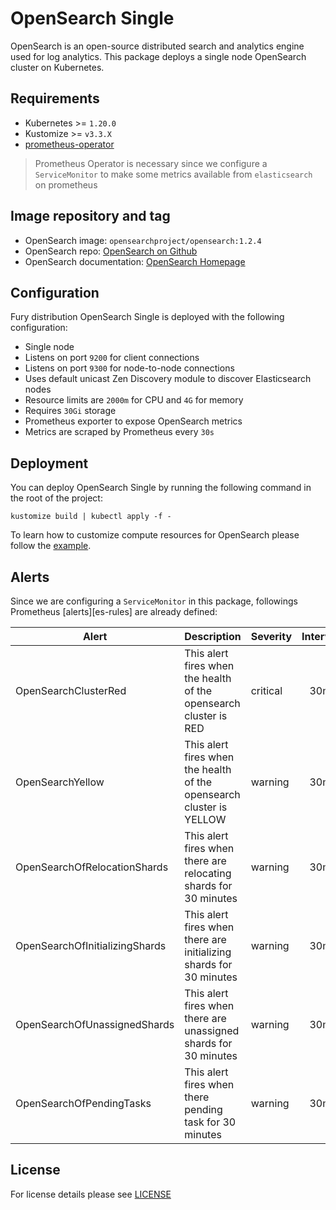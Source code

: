 # OpenSearch Single

<!-- <KFD-DOCS> -->

OpenSearch is an open-source distributed search and analytics engine used for
log analytics. This package deploys a single node OpenSearch cluster on
Kubernetes.

## Requirements

- Kubernetes >= `1.20.0`
- Kustomize >= `v3.3.X`
- [prometheus-operator][prometheus-operator]

> Prometheus Operator is necessary since we configure a `ServiceMonitor` to make
> some metrics available from `elasticsearch` on prometheus

## Image repository and tag

* OpenSearch image: `opensearchproject/opensearch:1.2.4`
* OpenSearch repo: [OpenSearch on Github][opensearch-gh]
* OpenSearch documentation: [OpenSearch Homepage][opensearch-doc]

## Configuration

Fury distribution OpenSearch Single is deployed with the following configuration:

- Single node
- Listens on port `9200` for client connections
- Listens on port `9300` for node-to-node connections
- Uses default unicast Zen Discovery module to discover Elasticsearch nodes
- Resource limits are `2000m` for CPU and `4G` for memory
- Requires `30Gi` storage
- Prometheus exporter to expose OpenSearch metrics
- Metrics are scraped by Prometheus every `30s`

## Deployment

You can deploy OpenSearch Single by running the following command in the root of
the project:

```shell
kustomize build | kubectl apply -f -
```

To learn how to customize compute resources for OpenSearch please follow the
[example](../../examples/opensearch-resources).

## Alerts

Since we are configuring a `ServiceMonitor` in this package, followings Prometheus [alerts][es-rules] are already defined:

| Alert                             | Description                                                             | Severity | Interval |
|-----------------------------------|-------------------------------------------------------------------------|----------|:--------:|
| OpenSearchClusterRed              | This alert fires when the health of the opensearch cluster is RED       | critical | 30m      |
| OpenSearchYellow                  | This alert fires when the health of the opensearch cluster is YELLOW    | warning  | 30m      |
| OpenSearchOfRelocationShards      | This alert fires when there are relocating shards for 30 minutes        | warning  | 30m      |
| OpenSearchOfInitializingShards    | This alert fires when there are initializing shards for 30 minutes      | warning  | 30m      |
| OpenSearchOfUnassignedShards      | This alert fires when there are unassigned shards for 30 minutes        | warning  | 30m      |
| OpenSearchOfPendingTasks          | This alert fires when there pending task for 30 minutes                 | warning  | 30m      |

<!-- Links -->

[opensearch-rules]: https://prometheus.io/docs/prometheus/latest/configuration/alerting_rules/
[opensearch-gh]: https://github.com/opensearch-project/OpenSearch
[opensearch-doc]: https://opensearch.org/docs/latest
[prometheus-operator]: https://github.com/sighup-io/fury-kubernetes-monitoring/blob/master/prometheus-operator

<!-- </KFD-DOCS> -->

## License

For license details please see [LICENSE](../../LICENSE)
